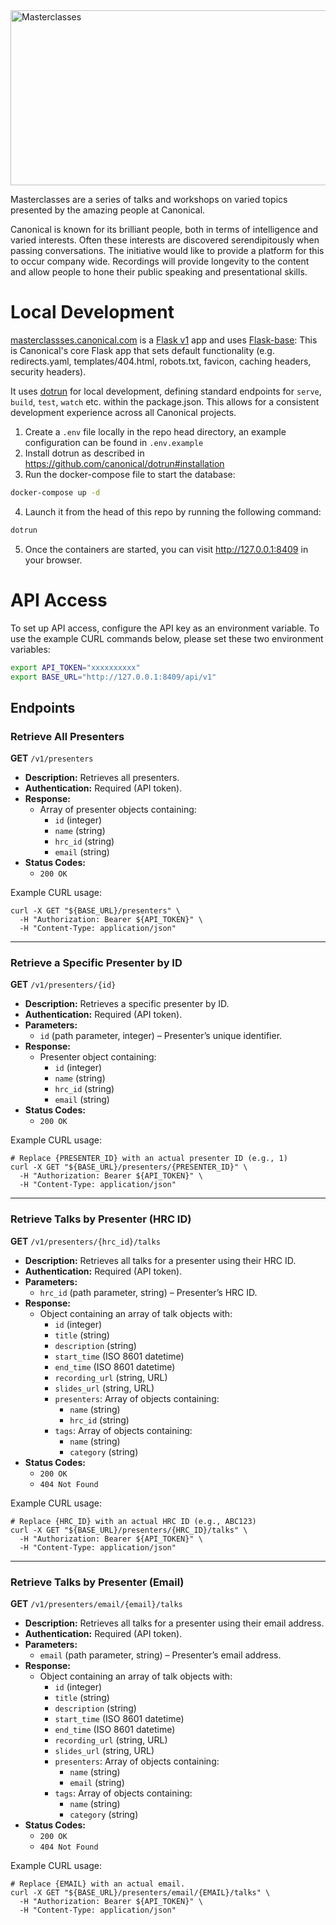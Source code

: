 <img width="836" height="280" alt="Masterclasses" src="https://github.com/canonical/masterclasses.canonical.com/assets/54525904/852d5f09-1508-4069-a2e5-2338ac863fac">


Masterclasses are a series of talks and workshops on varied topics presented by the amazing people at Canonical.

Canonical is known for its brilliant people, both in terms of intelligence and varied interests. Often these interests are discovered serendipitously when passing conversations. The initiative would like to provide a platform for this to occur company wide. Recordings will provide longevity to the content and allow people to hone their public speaking and presentational skills.

# Local Development

[masterclassses.canonical.com](https://masterclasses.canonical.com) is a [Flask v1](https://flask.palletsprojects.com/_/downloads/en/1.1.x/pdf/) app and uses [Flask-base](https://github.com/canonical/canonicalwebteam.flask-base): This is Canonical's core Flask app that sets default functionality (e.g. redirects.yaml, templates/404.html, robots.txt, favicon, caching headers, security headers).

It uses [dotrun](https://github.com/canonical/dotrun) for local development, defining standard endpoints for `serve`, `build`, `test`, `watch` etc. within the package.json. This allows for a consistent development experience across all Canonical projects.

1. Create a `.env` file locally in the repo head directory, an example configuration can be found in `.env.example`
2. Install dotrun as described in https://github.com/canonical/dotrun#installation
3. Run the docker-compose file to start the database:

```bash
docker-compose up -d
```

4. Launch it from the head of this repo by running the following command:

```bash
dotrun
```

5. Once the containers are started, you can visit <http://127.0.0.1:8409> in your browser.

# API Access

To set up API access, configure the API key as an environment variable. To use the example CURL commands below, please set these two environment variables:

```bash
export API_TOKEN="xxxxxxxxxx"
export BASE_URL="http://127.0.0.1:8409/api/v1"
```

## Endpoints

### **Retrieve All Presenters**
**GET** `/v1/presenters`
- **Description:** Retrieves all presenters.
- **Authentication:** Required (API token).
- **Response:**
  - Array of presenter objects containing:
    - `id` (integer)
    - `name` (string)
    - `hrc_id` (string)
    - `email` (string)
- **Status Codes:**
  - `200 OK`

Example CURL usage:
```
curl -X GET "${BASE_URL}/presenters" \
  -H "Authorization: Bearer ${API_TOKEN}" \
  -H "Content-Type: application/json"
```

---

### **Retrieve a Specific Presenter by ID**
**GET** `/v1/presenters/{id}`
- **Description:** Retrieves a specific presenter by ID.
- **Authentication:** Required (API token).
- **Parameters:**
  - `id` (path parameter, integer) – Presenter’s unique identifier.
- **Response:**
  - Presenter object containing:
    - `id` (integer)
    - `name` (string)
    - `hrc_id` (string)
    - `email` (string)
- **Status Codes:**
  - `200 OK`

Example CURL usage:
```
# Replace {PRESENTER_ID} with an actual presenter ID (e.g., 1)
curl -X GET "${BASE_URL}/presenters/{PRESENTER_ID}" \
  -H "Authorization: Bearer ${API_TOKEN}" \
  -H "Content-Type: application/json"
```

---

### **Retrieve Talks by Presenter (HRC ID)**
**GET** `/v1/presenters/{hrc_id}/talks`
- **Description:** Retrieves all talks for a presenter using their HRC ID.
- **Authentication:** Required (API token).
- **Parameters:**
  - `hrc_id` (path parameter, string) – Presenter’s HRC ID.
- **Response:**
  - Object containing an array of talk objects with:
    - `id` (integer)
    - `title` (string)
    - `description` (string)
    - `start_time` (ISO 8601 datetime)
    - `end_time` (ISO 8601 datetime)
    - `recording_url` (string, URL)
    - `slides_url` (string, URL)
    - `presenters`: Array of objects containing:
      - `name` (string)
      - `hrc_id` (string)
    - `tags`: Array of objects containing:
      - `name` (string)
      - `category` (string)
- **Status Codes:**
  - `200 OK`
  - `404 Not Found`

Example CURL usage:
```
# Replace {HRC_ID} with an actual HRC ID (e.g., ABC123)
curl -X GET "${BASE_URL}/presenters/{HRC_ID}/talks" \
  -H "Authorization: Bearer ${API_TOKEN}" \
  -H "Content-Type: application/json"
```

---

### **Retrieve Talks by Presenter (Email)**
**GET** `/v1/presenters/email/{email}/talks`
- **Description:** Retrieves all talks for a presenter using their email address.
- **Authentication:** Required (API token).
- **Parameters:**
  - `email` (path parameter, string) – Presenter’s email address.
- **Response:**
  - Object containing an array of talk objects with:
    - `id` (integer)
    - `title` (string)
    - `description` (string)
    - `start_time` (ISO 8601 datetime)
    - `end_time` (ISO 8601 datetime)
    - `recording_url` (string, URL)
    - `slides_url` (string, URL)
    - `presenters`: Array of objects containing:
      - `name` (string)
      - `email` (string)
    - `tags`: Array of objects containing:
      - `name` (string)
      - `category` (string)
- **Status Codes:**
  - `200 OK`
  - `404 Not Found`

Example CURL usage:
```
# Replace {EMAIL} with an actual email.
curl -X GET "${BASE_URL}/presenters/email/{EMAIL}/talks" \
  -H "Authorization: Bearer ${API_TOKEN}" \
  -H "Content-Type: application/json"
```